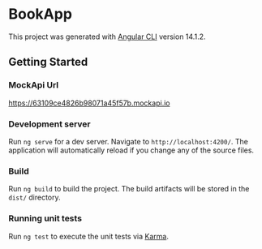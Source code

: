 # BookApp

This project was generated with [Angular CLI](https://github.com/angular/angular-cli) version 14.1.2.

## Getting Started

### MockApi Url
https://63109ce4826b98071a45f57b.mockapi.io

### Development server

Run `ng serve` for a dev server. Navigate to `http://localhost:4200/`. The application will automatically reload if you change any of the source files.

### Build

Run `ng build` to build the project. The build artifacts will be stored in the `dist/` directory.

### Running unit tests

Run `ng test` to execute the unit tests via [Karma](https://karma-runner.github.io).


